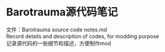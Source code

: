 # Barotrauma源代码笔记
文件：Barotrauma source code notes.md  
Record details and description of codes, for modding purpose  
记录源代码的一些细节和描述，方便制作mod
